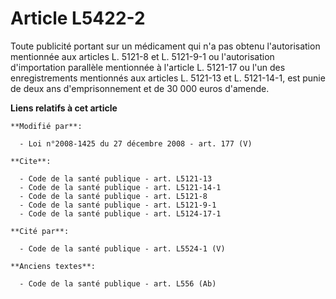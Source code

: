 # Article L5422-2

Toute publicité portant sur un médicament qui n'a pas obtenu l'autorisation mentionnée aux articles L. 5121-8 et L. 5121-9-1
ou l'autorisation d'importation parallèle mentionnée à l'article L. 5121-17 ou l'un des enregistrements mentionnés aux
articles L. 5121-13 et L. 5121-14-1, est punie de deux ans d'emprisonnement et de 30 000 euros d'amende.

**Liens relatifs à cet article**

	**Modifié par**:

	  - Loi n°2008-1425 du 27 décembre 2008 - art. 177 (V)

	**Cite**:

	  - Code de la santé publique - art. L5121-13
	  - Code de la santé publique - art. L5121-14-1
	  - Code de la santé publique - art. L5121-8
	  - Code de la santé publique - art. L5121-9-1
	  - Code de la santé publique - art. L5124-17-1

	**Cité par**:

	  - Code de la santé publique - art. L5524-1 (V)

	**Anciens textes**:

	  - Code de la santé publique - art. L556 (Ab)
